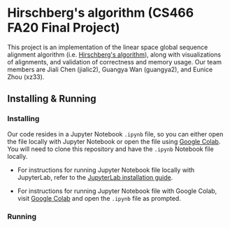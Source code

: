 # Hirschberg's algorithm (CS466 FA20 Final Project)
This project is an implementation of the linear space global sequence alignment algorithm (i.e. [Hirschberg's algorithm](https://en.wikipedia.org/wiki/Hirschberg%27s_algorithm)), along with visualizations of alignments, and validation of correctness and memory usage. Our team members are 
Jiali Chen (jialic2), Guangya Wan (guangya2), and Eunice Zhou (xz33).

## Installing & Running
### Installing
Our code resides in a Jupyter Notebook `.ipynb` file, so you can either open the file locally with Jupyter Notebook or open the file using [Google Colab](https://colab.research.google.com/). You will need to clone this repository and have the `.ipynb` Notebook file locally.

- For instructions for running Jupyter Notebook file locally with JupyterLab, refer to the [JupyterLab installation guide](https://jupyter.org/install).

- For instructions for running Jupyter Notebook file with Google Colab, visit [Google Colab](https://colab.research.google.com/) and open the `.ipynb` file as prompted.

### Running
